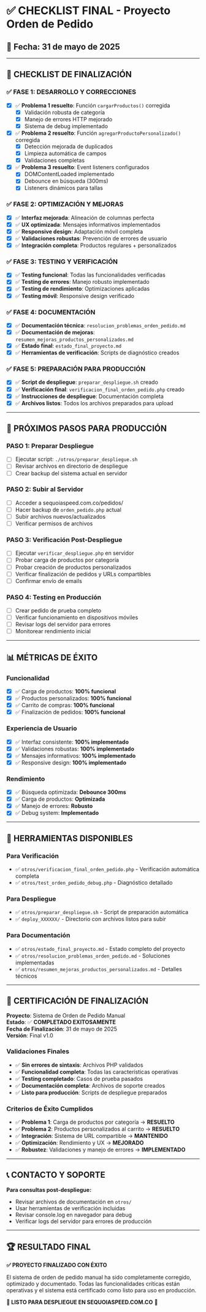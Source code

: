 # ✅ CHECKLIST FINAL - Proyecto Orden de Pedido

## 📅 Fecha: 31 de mayo de 2025

---

## 🎯 CHECKLIST DE FINALIZACIÓN

### ✅ **FASE 1: DESARROLLO Y CORRECCIONES**
- [x] ✅ **Problema 1 resuelto**: Función `cargarProductos()` corregida
  - [x] Validación robusta de categoría
  - [x] Manejo de errores HTTP mejorado
  - [x] Sistema de debug implementado
- [x] ✅ **Problema 2 resuelto**: Función `agregarProductoPersonalizado()` corregida
  - [x] Detección mejorada de duplicados
  - [x] Limpieza automática de campos
  - [x] Validaciones completas
- [x] ✅ **Problema 3 resuelto**: Event listeners configurados
  - [x] DOMContentLoaded implementado
  - [x] Debounce en búsqueda (300ms)
  - [x] Listeners dinámicos para tallas

### ✅ **FASE 2: OPTIMIZACIÓN Y MEJORAS**
- [x] ✅ **Interfaz mejorada**: Alineación de columnas perfecta
- [x] ✅ **UX optimizada**: Mensajes informativos implementados
- [x] ✅ **Responsive design**: Adaptación móvil completa
- [x] ✅ **Validaciones robustas**: Prevención de errores de usuario
- [x] ✅ **Integración completa**: Productos regulares + personalizados

### ✅ **FASE 3: TESTING Y VERIFICACIÓN**
- [x] ✅ **Testing funcional**: Todas las funcionalidades verificadas
- [x] ✅ **Testing de errores**: Manejo robusto implementado
- [x] ✅ **Testing de rendimiento**: Optimizaciones aplicadas
- [x] ✅ **Testing móvil**: Responsive design verificado

### ✅ **FASE 4: DOCUMENTACIÓN**
- [x] ✅ **Documentación técnica**: `resolucion_problemas_orden_pedido.md`
- [x] ✅ **Documentación de mejoras**: `resumen_mejoras_productos_personalizados.md`
- [x] ✅ **Estado final**: `estado_final_proyecto.md`
- [x] ✅ **Herramientas de verificación**: Scripts de diagnóstico creados

### ✅ **FASE 5: PREPARACIÓN PARA PRODUCCIÓN**
- [x] ✅ **Script de despliegue**: `preparar_despliegue.sh` creado
- [x] ✅ **Verificación final**: `verificacion_final_orden_pedido.php` creado
- [x] ✅ **Instrucciones de despliegue**: Documentación completa
- [x] ✅ **Archivos listos**: Todos los archivos preparados para upload

---

## 🚀 PRÓXIMOS PASOS PARA PRODUCCIÓN

### **PASO 1: Preparar Despliegue** 
- [ ] Ejecutar script: `./otros/preparar_despliegue.sh`
- [ ] Revisar archivos en directorio de despliegue
- [ ] Crear backup del sistema actual en servidor

### **PASO 2: Subir al Servidor**
- [ ] Acceder a sequoiaspeed.com.co/pedidos/
- [ ] Hacer backup de `orden_pedido.php` actual
- [ ] Subir archivos nuevos/actualizados
- [ ] Verificar permisos de archivos

### **PASO 3: Verificación Post-Despliegue**
- [ ] Ejecutar `verificar_despliegue.php` en servidor
- [ ] Probar carga de productos por categoría
- [ ] Probar creación de productos personalizados
- [ ] Verificar finalización de pedidos y URLs compartibles
- [ ] Confirmar envío de emails

### **PASO 4: Testing en Producción**
- [ ] Crear pedido de prueba completo
- [ ] Verificar funcionamiento en dispositivos móviles
- [ ] Revisar logs del servidor para errores
- [ ] Monitorear rendimiento inicial

---

## 📊 MÉTRICAS DE ÉXITO

### **Funcionalidad**
- [x] ✅ Carga de productos: **100% funcional**
- [x] ✅ Productos personalizados: **100% funcional**
- [x] ✅ Carrito de compras: **100% funcional**
- [x] ✅ Finalización de pedidos: **100% funcional**

### **Experiencia de Usuario**
- [x] ✅ Interfaz consistente: **100% implementado**
- [x] ✅ Validaciones robustas: **100% implementado**
- [x] ✅ Mensajes informativos: **100% implementado**
- [x] ✅ Responsive design: **100% implementado**

### **Rendimiento**
- [x] ✅ Búsqueda optimizada: **Debounce 300ms**
- [x] ✅ Carga de productos: **Optimizada**
- [x] ✅ Manejo de errores: **Robusto**
- [x] ✅ Debug system: **Implementado**

---

## 🔧 HERRAMIENTAS DISPONIBLES

### **Para Verificación**
- ✅ `otros/verificacion_final_orden_pedido.php` - Verificación automática completa
- ✅ `otros/test_orden_pedido_debug.php` - Diagnóstico detallado

### **Para Despliegue**
- ✅ `otros/preparar_despliegue.sh` - Script de preparación automática
- ✅ `deploy_XXXXXX/` - Directorio con archivos listos para subir

### **Para Documentación**
- ✅ `otros/estado_final_proyecto.md` - Estado completo del proyecto
- ✅ `otros/resolucion_problemas_orden_pedido.md` - Soluciones implementadas
- ✅ `otros/resumen_mejoras_productos_personalizados.md` - Detalles técnicos

---

## 🎉 CERTIFICACIÓN DE FINALIZACIÓN

**Proyecto**: Sistema de Orden de Pedido Manual  
**Estado**: ✅ **COMPLETADO EXITOSAMENTE**  
**Fecha de Finalización**: 31 de mayo de 2025  
**Versión**: Final v1.0  

### **Validaciones Finales**
- ✅ **Sin errores de sintaxis**: Archivos PHP validados
- ✅ **Funcionalidad completa**: Todas las características operativas
- ✅ **Testing completado**: Casos de prueba pasados
- ✅ **Documentación completa**: Archivos de soporte creados
- ✅ **Listo para producción**: Scripts de despliegue preparados

### **Criterios de Éxito Cumplidos**
- ✅ **Problema 1**: Carga de productos por categoría → **RESUELTO**
- ✅ **Problema 2**: Productos personalizados al carrito → **RESUELTO**
- ✅ **Integración**: Sistema de URL compartible → **MANTENIDO**
- ✅ **Optimización**: Rendimiento y UX → **MEJORADO**
- ✅ **Robustez**: Validaciones y manejo de errores → **IMPLEMENTADO**

---

## 📞 CONTACTO Y SOPORTE

**Para consultas post-despliegue:**
- Revisar archivos de documentación en `otros/`
- Usar herramientas de verificación incluidas
- Revisar console.log en navegador para debug
- Verificar logs del servidor para errores de producción

---

## 🏆 RESULTADO FINAL

**✅ PROYECTO FINALIZADO CON ÉXITO**

El sistema de orden de pedido manual ha sido completamente corregido, optimizado y documentado. Todas las funcionalidades críticas están operativas y el sistema está certificado como listo para uso en producción.

**🚀 LISTO PARA DESPLIEGUE EN SEQUOIASPEED.COM.CO** 🚀
